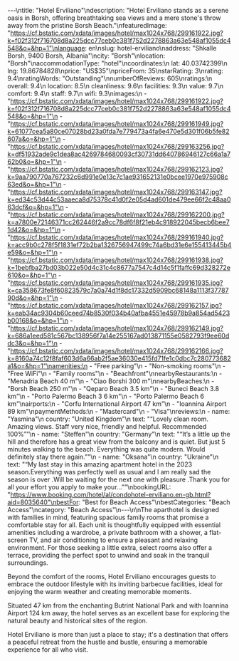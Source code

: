 ---\ntitle: "Hotel Erviliano"\ndescription: "Hotel Erviliano stands as a serene oasis in Borsh, offering breathtaking sea views and a mere stone's throw away from the pristine Borsh Beach."\nfeaturedImage: "https://cf.bstatic.com/xdata/images/hotel/max1024x768/299161922.jpg?k=f02f312f716708d8a225dcc77ceb0c381f752d2278863a63e548af1055dc4548&o=&hp=1"\nlanguage: en\nslug: hotel-erviliano\naddress: "Shkalle Borsh, 9400 Borsh, Albania"\ncity: "Borsh"\nlocation: "Borsh"\naccommodationType: "hotel"\ncoordinates:\n  lat: 40.03742399\n  lng: 19.86784828\nprice: "US$35"\npriceFrom: 35\nstarRating: 3\nrating: 9.4\nratingWords: "Outstanding"\nnumberOfReviews: 605\nratings:\n  overall: 9.4\n  location: 8.5\n  cleanliness: 9.6\n  facilities: 9.3\n  value: 9.7\n  comfort: 9.4\n  staff: 9.7\n  wifi: 9.3\nimages:\n  - "https://cf.bstatic.com/xdata/images/hotel/max1024x768/299161922.jpg?k=f02f312f716708d8a225dcc77ceb0c381f752d2278863a63e548af1055dc4548&o=&hp=1"\n  - "https://cf.bstatic.com/xdata/images/hotel/max1024x768/299161949.jpg?k=61077cea5a80ce07028bd23a0fda7e779473a4fa6e470e5d301f06b5fe82607a&o=&hp=1"\n  - "https://cf.bstatic.com/xdata/images/hotel/max1024x768/299163256.jpg?k=df51932ade9c1dea8ac4269784680093cf30731dd640786946127c66a1a762b0&o=&hp=1"\n  - "https://cf.bstatic.com/xdata/images/hotel/max1024x768/299162123.jpg?k=9aa790770a767232c6d991e0e13c7c1ae931652131e0bcee1970e975908c63ed&o=&hp=1"\n  - "https://cf.bstatic.com/xdata/images/hotel/max1024x768/299163147.jpg?k=ed34c53d44c53aaeca8d75378c41d0f2e05d4ad601de479ee66f2c48aa063dcf&o=&hp=1"\n  - "https://cf.bstatic.com/xdata/images/hotel/max1024x768/299162200.jpg?k=a7800e72146371cc262446f2a9cc78df6f8f21eb4c918922045becb6bee71d42&o=&hp=1"\n  - "https://cf.bstatic.com/xdata/images/hotel/max1024x768/299161940.jpg?k=acc9b0c278f5f1831ef72b2ba1326756947499c74a6bd31e6e155413445b4e59&o=&hp=1"\n  - "https://cf.bstatic.com/xdata/images/hotel/max1024x768/299161938.jpg?k=1bebfba27bd03b022e50d4c31c4c8677a7547c4d14c5f1faffc69d328272e610&o=&hp=1"\n  - "https://cf.bstatic.com/xdata/images/hotel/max1024x768/299161935.jpg?k=ca358673fe8f60823579c7a0a74d1f8dc17332d5909bc68148a1113f3778790d&o=&hp=1"\n  - "https://cf.bstatic.com/xdata/images/hotel/max1024x768/299162157.jpg?k=eab34ac9304b60ceed74b8530f034b40afba4551e45978b9a854ad5423b00168&o=&hp=1"\n  - "https://cf.bstatic.com/xdata/images/hotel/max1024x768/299162149.jpg?k=686a1eed581c567bc138956f7a14e255167ad013871155e0582793f9ee60ddc3&o=&hp=1"\n  - "https://cf.bstatic.com/xdata/images/hotel/max1024x768/299162166.jpg?k=8160a74c12f8faf603d6a66ab2f5ae36030e415fd71fe1c0dbc7c280773682a1&o=&hp=1"\namenities:\n  - "Free parking"\n  - "Non-smoking rooms"\n  - "Free WiFi"\n  - "Family rooms"\n  - "Beachfront"\nnearbyRestaurants:\n  - "Menadria Beach 40 m"\n  - "Ciao Borshi 300 m"\nnearbyBeaches:\n  - "Borsh Beach 250 m"\n  - "Qeparo Beach 3.5 km"\n  - "Buneci Beach 3.8 km"\n  - "Porto Palermo Beach 3 6 km"\n  - "Porto Palermo Beach 6 km"\nairports:\n  - "Corfu International Airport 47 km"\n  - "Ioannina Airport 89 km"\npaymentMethods:\n  - "Mastercard"\n  - "Visa"\nreviews:\n  - name: "Yasmina"\n    country: "United Kingdom"\n    text: "“Lovely clean room. Amazing views. Staff very nice, friendly and helpful. Recommended 100%”"\n  - name: "Steffen"\n    country: "Germany"\n    text: "“It’s a little up the hill and therefore has a great view from the balcony and is quiet. But just 5 minutes walking to the beach. Everything was quite modern. Would definitely stay there again.”"\n  - name: "Oksana"\n    country: "Ukraine"\n    text: "“My last stay in this amazing apartment hotel in the 2023 season.Everything was perfectly well as usual and l am really sad the season is over .Will be waiting for the next one with pleasure .Thank you for all your effort you apply to make your...”"\nbookingURL: "https://www.booking.com/hotel/al/condohotel-erviliano.en-gb.html?aid=8035640"\nbestFor: "Best for Beach Access"\nbestCategories: "Beach Access"\ncategory: "Beach Access"\n---\n\nThe aparthotel is designed with families in mind, featuring spacious family rooms that promise a comfortable stay for all. Each unit is thoughtfully equipped with essential amenities including a wardrobe, a private bathroom with a shower, a flat-screen TV, and air conditioning to ensure a pleasant and relaxing environment. For those seeking a little extra, select rooms also offer a terrace, providing the perfect spot to unwind and soak in the tranquil surroundings.

Beyond the comfort of the rooms, Hotel Erviliano encourages guests to embrace the outdoor lifestyle with its inviting barbecue facilities, ideal for enjoying the warm weather and creating memorable moments.

Situated 47 km from the enchanting Butrint National Park and with Ioannina Airport 124 km away, the hotel serves as an excellent base for exploring the natural beauty and historical sites of the region.

Hotel Erviliano is more than just a place to stay; it's a destination that offers a peaceful retreat from the hustle and bustle, ensuring a memorable experience for all who visit.
